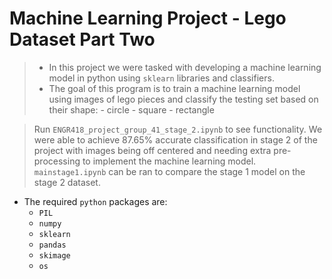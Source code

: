
# Machine Learning Project - Lego Dataset Part Two

> - In this project we were tasked with developing a machine learning model in python using `sklearn` libraries and classifiers.
> - The goal of this program is to train a machine learning model using images of lego pieces and classify the testing set based on their shape:
    - circle
    - square
    - rectangle

> Run `ENGR418_project_group_41_stage_2.ipynb` to see functionality. We were able to achieve 87.65% accurate classification in stage 2 of the project with images being off centered and needing extra pre-processing to implement the machine learning model. `mainstage1.ipynb` can be ran to compare the stage 1 model on the stage 2 dataset.

- The required `python` packages are:
  - `PIL`
  - `numpy`
  - `sklearn`
  - `pandas`
  - `skimage`
  - `os`

